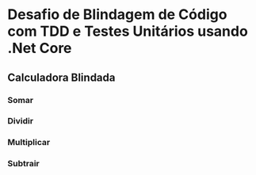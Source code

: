# Desafio de Blindagem de Código com TDD e Testes Unitários usando .Net Core

## Calculadora Blindada

### Somar
### Dividir
### Multiplicar
### Subtrair
